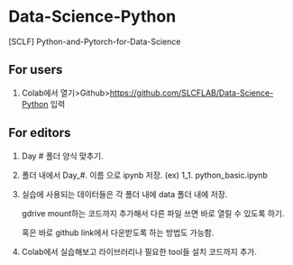 # Data-Science-Python
[SCLF] Python-and-Pytorch-for-Data-Science 

## For users

1. Colab에서 열기>Github>https://github.com/SLCFLAB/Data-Science-Python 입력

   



## For editors

1. Day # 폴더 양식 맞추기.

2. 폴더 내에서 Day_#. 이름 으로 ipynb 저장. (ex) 1_1. python_basic.ipynb

3. 실습에 사용되는 데이터들은 각 폴더 내에 data 폴더 내에 저장.

   gdrive mount하는 코드까지 추가해서 다른 파일 쓰면 바로 열릴 수 있도록 하기.

   혹은 바로 github link에서 다운받도록 하는 방법도 가능함. 

4. Colab에서 실습해보고 라이브러리나 필요한 tool들 설치 코드까지 추가.

















